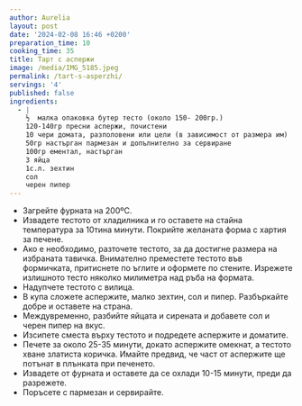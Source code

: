 ```yaml
---
author: Aurelia
layout: post
date: '2024-02-08 16:46 +0200'
preparation_time: 10
cooking_time: 35
title: Тарт с аспержи
image: /media/IMG_5185.jpeg
permalink: /tart-s-asperzhi/
servings: '4'
published: false
ingredients:
  - |
    ½  малка опаковка бутер тесто (около 150- 200гр.)
    120-140гр пресни аспержи, почистени
    10 чери домата, разполовени или цели (в зависимост от размера им)
    50гр настърган пармезан и допълнително за сервиране
    100гр ементал, настърган
    3 яйца
    1с.л. зехтин
    сол
    черен пипер
---
```

- Загрейте фурната на 200ºC.
- Извадете тестото от хладилника и го оставете на стайна температура за 10тина минути. Покрийте желаната форма с хартия за печене. 
- Ако е необходимо, разточете тестото, за да достигне размера на избраната тавичка. Внимателно преместете тестото във формичката, притиснете по ъглите и оформете по стените. Изрежете излишното тесто няколко милиметра над ръба на формата.
- Надупчете тестото с вилица.
- В купа сложете аспержите, малко зехтин, сол и пипер. Разбъркайте добре и оставете на страна.
- Междувременно, разбийте яйцата и сирената и добавете сол и черен пипер на вкус.
- Изсипете сместа върху тестото и подредете аспержите и доматите.
- Печете за около 25-35 минути, докато аспержите омекнат, а тестото хване златиста коричка. Имайте предвид, че част от аспержите ще потънат в плънката при печенето.
- Извадете от фурната и оставете да се охлади 10-15 минути, преди да разрежете.
- Поръсете с пармезан и сервирайте.
